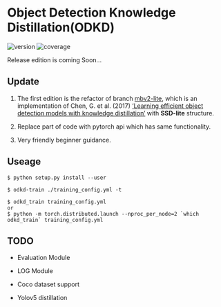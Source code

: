 # Object Detection Knowledge Distillation(ODKD)

![version](https://img.shields.io/badge/version-beta_0.0.1-brightgreen.svg)
![coverage](https://codecov.io/github/SsisyphusTao/SSD-Knowledge-Distillation/coverage.svg?branch=dev)

Release edition is coming Soon...

## Update

1. The first edition is the refactor of branch [mbv2-lite](https://github.com/SsisyphusTao/SSD-Knowledge-Distillation/tree/mbv2-lite), which is an implementation of Chen, G. et al. (2017) [‘Learning efficient object detection models with knowledge distillation’](http://papers.nips.cc/paper/6676-learning-efficient-object-detection-models-with-knowledge-distillation.pdf) with **SSD-lite** structure.

2. Replace part of code with pytorch api which has same functionality.

3. Very friendly beginner guidance.

## Useage
```
$ python setup.py install --user

$ odkd-train ./training_config.yml -t

$ odkd_train training_config.yml
or
$ python -m torch.distributed.launch --nproc_per_node=2 `which odkd_train` training_config.yml
```

## TODO

- Evaluation Module

- LOG Module

- Coco dataset support

- Yolov5 distillation